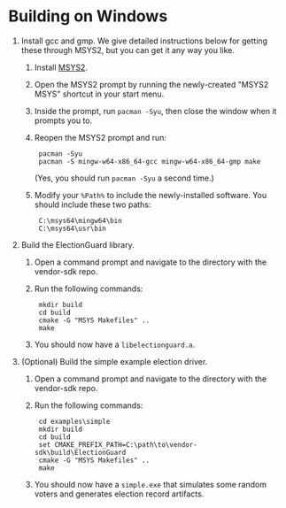 # Building on Windows

1. Install gcc and gmp. We give detailed instructions below for getting these through MSYS2, but you can get it any way you like.
    1. Install [MSYS2](https://www.msys2.org).
    2. Open the MSYS2 prompt by running the newly-created "MSYS2 MSYS" shortcut in your start menu.
    3. Inside the prompt, run `pacman -Syu`, then close the window when it prompts you to.
    4. Reopen the MSYS2 prompt and run:

            pacman -Syu
            pacman -S mingw-w64-x86_64-gcc mingw-w64-x86_64-gmp make

        (Yes, you should run `pacman -Syu` a second time.)

    5. Modify your `%Path%` to include the newly-installed software. You should include these two paths:

            C:\msys64\mingw64\bin
            C:\msys64\usr\bin
2. Build the ElectionGuard library.
    1. Open a command prompt and navigate to the directory with the vendor-sdk repo.
    2. Run the following commands:

            mkdir build
            cd build
            cmake -G "MSYS Makefiles" ..
            make

    3. You should now have a `libelectionguard.a`.
3. (Optional) Build the simple example election driver.
    1. Open a command prompt and navigate to the directory with the vendor-sdk repo.
    2. Run the following commands:

            cd examples\simple
            mkdir build
            cd build
            set CMAKE_PREFIX_PATH=C:\path\to\vendor-sdk\build\ElectionGuard
            cmake -G "MSYS Makefiles" ..
            make

    3. You should now have a `simple.exe` that simulates some random voters and generates election record artifacts.
